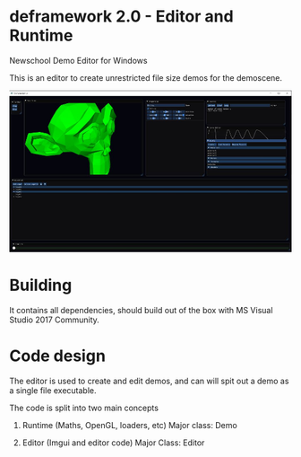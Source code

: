 # deframework 2.0 - Editor and Runtime
Newschool Demo Editor for Windows

This is an editor to create unrestricted file size demos for the demoscene.

![alt text](https://github.com/JohnnyJimJams/deframework/blob/master/deframework.jpg)

# Building

It contains all dependencies, should build out of the box with MS Visual Studio 2017 Community.

# Code design

The editor is used to create and edit demos, and can will spit out a demo as a single file executable.

The code is split into two main concepts

1) Runtime (Maths, OpenGL, loaders, etc)
   Major class: Demo

2) Editor (Imgui and editor code)
   Major Class: Editor


